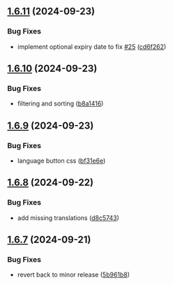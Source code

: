 ## [1.6.11](https://github.com/l4rm4nd/VoucherVault/compare/v1.6.10...v1.6.11) (2024-09-23)


### Bug Fixes

* implement optional expiry date to fix [#25](https://github.com/l4rm4nd/VoucherVault/issues/25) ([cd6f262](https://github.com/l4rm4nd/VoucherVault/commit/cd6f2621d1e1f8d7fba757efc79b967a84e08181))

## [1.6.10](https://github.com/l4rm4nd/VoucherVault/compare/v1.6.9...v1.6.10) (2024-09-23)


### Bug Fixes

* filtering and sorting ([b8a1416](https://github.com/l4rm4nd/VoucherVault/commit/b8a1416ee49bb36dc511ddb62a3934283fed15e8))

## [1.6.9](https://github.com/l4rm4nd/VoucherVault/compare/v1.6.8...v1.6.9) (2024-09-23)


### Bug Fixes

* language button css ([bf31e6e](https://github.com/l4rm4nd/VoucherVault/commit/bf31e6ec61270e1c303863de6284252e5af5776f))

## [1.6.8](https://github.com/l4rm4nd/VoucherVault/compare/v1.6.7...v1.6.8) (2024-09-22)


### Bug Fixes

* add missing translations ([d8c5743](https://github.com/l4rm4nd/VoucherVault/commit/d8c574357fd667c26a624a01ef37375f907c5f27))

## [1.6.7](https://github.com/l4rm4nd/VoucherVault/compare/v1.7.0...v1.6.7) (2024-09-21)


### Bug Fixes

* revert back to minor release ([5b961b8](https://github.com/l4rm4nd/VoucherVault/commit/5b961b87bd24a4fc45cd2d7cca2d461767f810e2))


